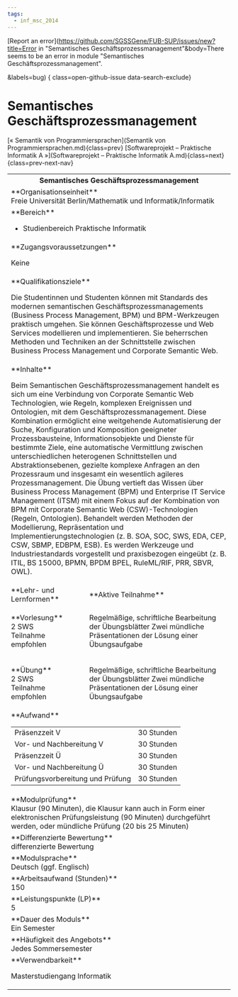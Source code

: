 ```yaml
---
tags:
  - inf_msc_2014
---
```

[Report an error](https://github.com/SGSSGene/FUB-SUP/issues/new?title=Error in "Semantisches Geschäftsprozessmanagement"&body=There seems to be an error in module "Semantisches Geschäftsprozessmanagement".

<Describe here a slightly more detailed description of what is wrong>&labels=bug)
{ class=open-github-issue data-search-exclude}

# Semantisches Geschäftsprozessmanagement

[« Semantik von Programmiersprachen](Semantik von Programmiersprachen.md){class=prev}
[Softwareprojekt – Praktische Informatik A »](Softwareprojekt – Praktische Informatik A.md){class=next}
{class=prev-next-nav}

<table markdown id="moduledesc">
<tr markdown class="moduledesc_head"><th colspan="2">Semantisches Geschäftsprozessmanagement </th></tr>
<tr markdown><td colspan="2">**Organisationseinheit**   <br>Freie Universität Berlin/Mathematik und Informatik/Informatik</td></tr>

<tr markdown><td colspan="2">**Bereich**<br>


- Studienbereich Praktische Informatik

</td></tr>

<tr markdown><td colspan="2">**Zugangsvoraussetzungen** <br>

Keine


</td></tr>
<tr markdown><td colspan="2">**Qualifikationsziele**    <br>

Die Studentinnen und Studenten können mit Standards des modernen
semantischen Geschäftsprozessmanagements (Business Process Management, BPM)
und BPM-Werkzeugen praktisch umgehen. Sie können Geschäftsprozesse und Web
Services modellieren und implementieren. Sie beherrschen Methoden und
Techniken an der Schnittstelle zwischen Business Process Management und
Corporate Semantic Web.


</td></tr>
<tr markdown><td colspan="2">**Inhalte**                <br>

Beim Semantischen Geschäftsprozessmanagement handelt es sich um eine
Verbindung von Corporate Semantic Web Technologien, wie Regeln, komplexen
Ereignissen und Ontologien, mit dem Geschäftsprozessmanagement. Diese
Kombination ermöglicht eine weitgehende Automatisierung der Suche,
Konfiguration und Komposition geeigneter Prozessbausteine,
Informationsobjekte und Dienste für bestimmte Ziele, eine automatische
Vermittlung zwischen unterschiedlichen heterogenen Schnittstellen und
Abstraktionsebenen, gezielte komplexe Anfragen an den Prozessraum und
insgesamt ein wesentlich agileres Prozessmanagement. Die Übung vertieft das
Wissen über Business Process Management (BPM) und Enterprise IT Service
Management (ITSM) mit einem Fokus auf der Kombination von BPM mit Corporate
Semantic Web (CSW)-Technologien (Regeln, Ontologien). Behandelt werden
Methoden der Modellierung, Repräsentation und Implementierungstechnologien
(z. B. SOA, SOC, SWS, EDA, CEP, CSW, SBMP, EDBPM, ESB). Es werden Werkzeuge
und Industriestandards vorgestellt und praxisbezogen eingeübt (z. B. ITIL,
BS 15000, BPMN, BPDM BPEL, RuleML/RIF, PRR, SBVR, OWL).


</td></tr>

<tr markdown><td>**Lehr- und Lernformen**</td><td>**Aktive Teilnahme**</td></tr>
<tr markdown><td> **Vorlesung** <br>2 SWS <br> Teilnahme empfohlen</td><td>

Regelmäßige, schriftliche Bearbeitung der Übungsblätter
Zwei mündliche Präsentationen der Lösung einer Übungsaufgabe
</td></tr>
<tr markdown><td> **Übung** <br>2 SWS <br> Teilnahme empfohlen</td><td>

Regelmäßige, schriftliche Bearbeitung der Übungsblätter
Zwei mündliche Präsentationen der Lösung einer Übungsaufgabe
</td></tr>
<tr markdown><td colspan="2">**Aufwand**                <br>
<table class="aufwand_table">
<tr><td>Präsenzzeit V</td><td>30 Stunden</td></tr>
<tr><td>Vor- und Nachbereitung V</td><td>30 Stunden</td></tr>
<tr><td>Präsenzzeit Ü</td><td>30 Stunden</td></tr>
<tr><td>Vor- und Nachbereitung Ü</td><td>30 Stunden</td></tr>
<tr><td>Prüfungsvorbereitung und Prüfung</td><td>30 Stunden</td></tr>
</table>

</td></tr>
<tr markdown><td colspan="2">**Modulprüfung**             <br>Klausur (90 Minuten), die Klausur kann auch in Form einer elektronischen
Prüfungsleistung (90 Minuten) durchgeführt werden, oder mündliche Prüfung
(20 bis 25 Minuten)


</td></tr>
<tr markdown><td colspan="2">**Differenzierte Bewertung** <br>differenzierte Bewertung

</td></tr>
<tr markdown><td colspan="2">**Modulsprache**             <br>Deutsch (ggf. Englisch)</td></tr>
<tr markdown><td colspan="2">**Arbeitsaufwand (Stunden)** <br>150</td></tr>
<tr markdown><td colspan="2">**Leistungspunkte (LP)**     <br>5</td></tr>
<tr markdown><td colspan="2">**Dauer des Moduls**         <br>Ein Semester</td></tr>
<tr markdown><td colspan="2">**Häufigkeit des Angebots**  <br>Jedes Sommersemester</td></tr>
<tr markdown><td colspan="2">**Verwendbarkeit**           <br>

Masterstudiengang Informatik


</td></tr>

</table>
